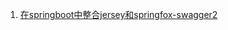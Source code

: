 1. [在springboot中整合jersey和springfox-swagger2](https://cloud.tencent.com/info/caece0edd898657e7f5886dc3cf82991.html)
